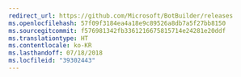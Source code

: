 ```yaml
---
redirect_url: https://github.com/Microsoft/BotBuilder/releases
ms.openlocfilehash: 57f09f3184ea4a18e9c89526a8db7a5f27bb8150
ms.sourcegitcommit: f576981342fb3361216675815714e24281e20ddf
ms.translationtype: HT
ms.contentlocale: ko-KR
ms.lasthandoff: 07/18/2018
ms.locfileid: "39302443"
---
```

